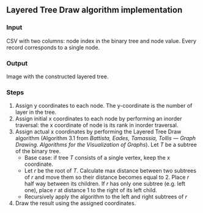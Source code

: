 ## Layered Tree Draw algorithm implementation

### Input
CSV with two columns: node index in the binary tree and node value. Every record corresponds to a single node.

### Output
Image with the constructed layered tree.

### Steps
1. Assign y coordinates to each node. The y-coordinate is the number of layer in the tree.
2. Assign initial x coordinates to each node by performing an inorder traversal: the x coordinate of node is its rank in inorder traversal.
3. Assign actual x coordinates by performing the Layered Tree Draw algorithm (Algorithm 3.1 from *Battista, Eades, Tamassia, Tollis — Graph Drawing. Algorithms for the Visualization of Graphs*).
    Let *T* be a subtree of the binary tree.
    * Base case: if tree *T* consists of a single vertex, keep the x coordinate.
    * Let *r* be the root of *T*. Calculate max distance between two subtrees of *r* and move them so their distance becomes equal to 2. Place *r* half way between its children. If *r* has only one subtree (e.g. left one), place *r* at distance 1 to the right of its left child.
    * Recursively apply the algorithm to the left and right subtrees of *r*
4. Draw the result using the assigned coordinates.
